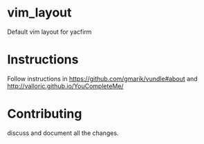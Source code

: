 vim_layout
==========

Default vim layout for yacfirm

Instructions
============

Follow instructions in https://github.com/gmarik/vundle#about and http://valloric.github.io/YouCompleteMe/


Contributing
============

discuss and document all the changes.
